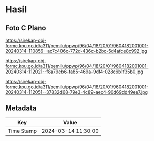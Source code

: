 # Hasil

## Foto C Plano

https://sirekap-obj-formc.kpu.go.id/a311/pemilu/ppwp/96/04/18/20/01/9604182001001-20240314-110856--ac7c406c-772d-436c-b2bc-5d4afce8c992.jpg

https://sirekap-obj-formc.kpu.go.id/a311/pemilu/ppwp/96/04/18/20/01/9604182001001-20240314-112021--f8a79eb6-fa85-469a-9df4-028c6b1f35b0.jpg

https://sirekap-obj-formc.kpu.go.id/a311/pemilu/ppwp/96/04/18/20/01/9604182001001-20240314-112051--37832d68-79e3-4c89-aec4-90d69dd49ee7.jpg


## Metadata

| Key        | Value               |
| ---------- | ------------------- |
| Time Stamp | 2024-03-14 11:30:00 |



